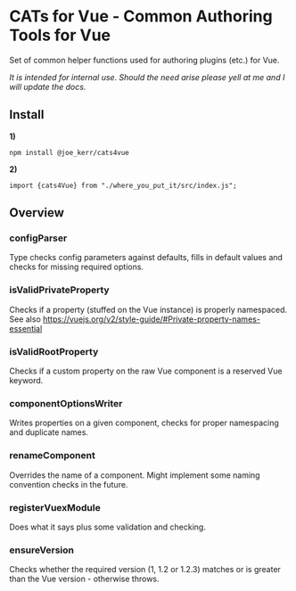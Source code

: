 # CATs for Vue - Common Authoring Tools for Vue

Set of common helper functions used for authoring plugins (etc.) for Vue.

*It is intended for internal use. Should the need arise please yell at me and I will update the docs.*

## Install

**1)** 
```
npm install @joe_kerr/cats4vue
```
**2)**
```javascsript
import {cats4Vue} from "./where_you_put_it/src/index.js";
```


## Overview

### configParser

Type checks config parameters against defaults, fills in default values and checks for missing required options. 


### isValidPrivateProperty

Checks if a property (stuffed on the Vue instance) is properly namespaced. See also https://vuejs.org/v2/style-guide/#Private-property-names-essential


### isValidRootProperty

Checks if a custom property on the raw Vue component is a reserved Vue keyword.


### componentOptionsWriter

Writes properties on a given component, checks for proper namespacing and duplicate names.


### renameComponent

Overrides the name of a component. Might implement some naming convention checks in the future.


### registerVuexModule

Does what it says plus some validation and checking.


### ensureVersion

Checks whether the required version (1, 1.2 or 1.2.3) matches or is greater than the Vue version - otherwise throws.